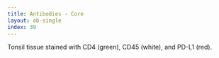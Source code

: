 ```yaml
---
title: Antibodies - Core
layout: ab-single
index: 39
---
```

Tonsil tissue stained with CD4 (green), CD45 (white), and PD-L1 (red).